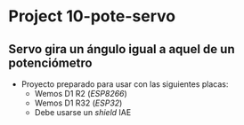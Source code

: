 #   Project 10-pote-servo
##  Servo gira un ángulo igual a aquel de un potenciómetro

- Proyecto preparado para usar con las siguientes placas:
    - Wemos D1 R2   (_ESP8266_)
    - Wemos D1 R32  (_ESP32_)
    - Debe usarse un _shield_ IAE


